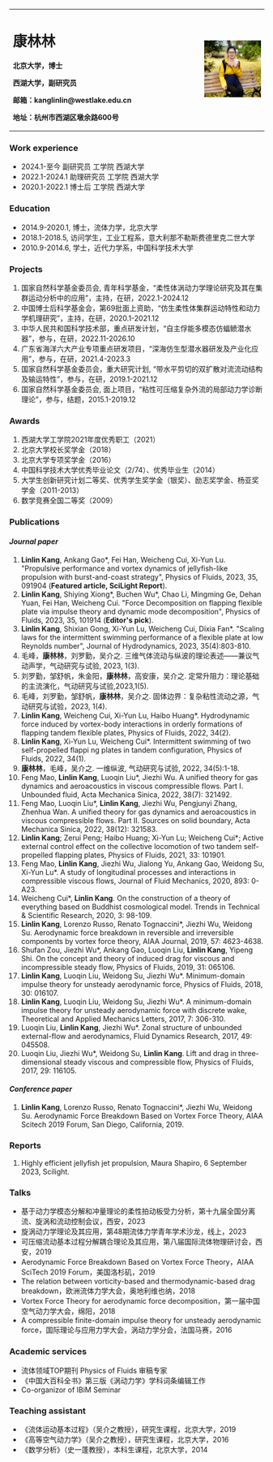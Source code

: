 <table>
  <tr>
    <td width="75%">
      <h1>康林林</h1>
      <p><b>北京大学，博士</b></p>
      <p><b>西湖大学，副研究员</b></p>
      <p><b>邮箱：kanglinlin@westlake.edu.cn</b></p>
      <p><b>地址：杭州市西湖区墩余路600号</b></p>
    </td>
    <td width="25%">
      <img src="/KLL.jpg" width="100%">
    </td>
  </tr>
</table>

### **Work experience**    
  + 2024.1-至今       副研究员     工学院    西湖大学  
  + 2022.1-2024.1    助理研究员    工学院    西湖大学  
  + 2020.1-2022.1    博士后       工学院    西湖大学

### **Education**    
  + 2014.9-2020.1, 博士，流体力学，北京大学  
  + 2018.1-2018.5, 访问学生，工业工程系，意大利那不勒斯费德里克二世大学  
  + 2010.9-2014.6, 学士，近代力学系，中国科学技术大学    

### **Projects**  
1. 国家自然科学基金委员会, 青年科学基金，“柔性体涡动力学理论研究及其在集群运动分析中的应用”，主持，在研，2022.1-2024.12
2. 中国博士后科学基金会，第69批面上资助，“仿生柔性体集群运动特性和动力学机理研究”，主持，在研，2020.1-2021.12
3. 中华人民共和国科学技术部，重点研发计划，“自主俘能多模态仿蝠鲼潜水器”，参与，在研，2022.11-2026.10
4. 广东省海洋六大产业专项重点研发项目，“深海仿生型潜水器研发及产业化应用”，参与，在研，2021.4-2023.3
5. 国家自然科学基金委员会，重大研究计划, “带水平剪切的双扩散对流流动结构及输运特性”，参与，在研，2019.1-2021.12
6. 国家自然科学基金委员会, 面上项目，“粘性可压缩复杂外流的局部动力学诊断理论”，参与，结题，2015.1-2019.12                   

### **Awards**
1. 西湖大学工学院2021年度优秀职工（2021）
2. 北京大学校长奖学金（2018）
3. 北京大学专项奖学金（2016）
4. 中国科学技术大学优秀毕业论文（2/74）、优秀毕业生（2014）
5. 大学生创新研究计划二等奖、优秀学生奖学金（银奖）、励志奖学金、杨亚奖学金（2011-2013）
6. 数学竞赛全国二等奖（2009）                                                                                         

### **Publications**  
#### *Journal paper*  
1. **Linlin Kang**, Ankang Gao*, Fei Han, Weicheng Cui, Xi-Yun Lu. "Propulsive performance and vortex dynamics of jellyfish-like propulsion with burst-and-coast strategy", Physics of Fluids, 2023, 35, 091904 (**Featured article, SciLight Report**).
2. **Linlin Kang**, Shiying Xiong*, Buchen Wu*, Chao Li, Mingming Ge, Dehan Yuan, Fei Han, Weicheng Cui. "Force Decomposition on flapping flexible plate via impulse theory and dynamic mode decomposition", Physics of Fluids, 2023, 35, 101914 (**Editor's pick**).
3. **Linlin Kang**, Shixian Gong, Xi-Yun Lu, Weicheng Cui, Dixia Fan*. "Scaling laws for the intermittent swimming performance of a flexible plate at low Reynolds number", Journal of Hydrodynamics, 2023, 35(4):803-810.
4. 毛峰，**康林林**，刘罗勤，吴介之. 三维气体流动与纵波的理论表述——兼议气动声学，气动研究与试验, 2023, 1(3).
5. 刘罗勤，邹舒帆，朱金阳，**康林林**，高安康，吴介之. 定常升阻力：理论基础的主流演化，气动研究与试验,2023,1(5).
6. 毛峰，刘罗勤，邹舒帆，**康林林**，吴介之. 固体边界：复杂粘性流动之源，气动研究与试验，2023, 1(4).
7.  **Linlin Kang**, Weicheng Cui, Xi-Yun Lu, Haibo Huang*. Hydrodynamic force induced by vortex-body interactions in orderly formations of flapping tandem flexible plates, Physics of Fluids, 2022, 34(2). 
8.  **Linlin Kang**, Xi-Yun Lu, Weicheng Cui*. Intermittent swimming of two self-propelled flappi ng plates in tandem configuration, Physics of Fluids, 2022, 34(1).
9.  **康林林**，毛峰，吴介之. 一维纵波, 气动研究与试验, 2022, 34(5):1-18.
10.  Feng Mao, **Linlin Kang**, Luoqin Liu*, Jiezhi Wu. A unified theory for gas dynamics and aeroacoustics in viscous compressible flows. Part I. Unbounded fluid, Acta Mechanica Sinica, 2022, 38(7): 321492.
11.  Feng Mao, Luoqin Liu*, **Linlin Kang**, Jiezhi Wu, Pengjunyi Zhang, Zhenhua Wan. A unified theory for gas dynamics and aeroacoustics in viscous compressible flows. Part II. Sources on solid boundary, Acta Mechanica Sinica, 2022, 38(12): 321583.
12.  **Linlin Kang**; Zerui Peng; Haibo Huang; Xi-Yun Lu; Weicheng Cui*; Active external control effect on the collective locomotion of two tandem self-propelled flapping plates, Physics of Fluids, 2021, 33: 101901.
13. Feng Mao, **Linlin Kang**, Jiezhi Wu, Jialong Yu, Ankang Gao, Weidong Su, Xi-Yun Lu*. A study of longitudinal processes and interactions in compressible viscous flows, Journal of Fluid Mechanics, 2020, 893: 0-A23.
14. Weicheng Cui*, **Linlin Kang**. On the construction of a theory of everything based on Buddhist cosmological model. Trends in Technical & Scientific Research, 2020, 3: 98-109.  
15. **Linlin Kang**, Lorenzo Russo, Renato Tognaccini*, Jiezhi Wu, Weidong Su. Aerodynamic force breakdown in reversible and irreversible components by vortex force theory, AIAA Journal, 2019, 57: 4623-4638.
16. Shufan Zou, Jiezhi Wu*, Ankang Gao, Luoqin Liu, **Linlin Kang**, Yipeng Shi. On the concept and theory of induced drag for viscous and incompressible steady flow, Physics of Fluids, 2019, 31: 065106.
17. **Linlin Kang**, Luoqin Liu, Weidong Su, Jiezhi Wu*. Minimum-domain impulse theory for unsteady aerodynamic force, Physics of Fluids, 2018, 30: 016107.
18. **Linlin Kang**, Luoqin Liu, Weidong Su, Jiezhi Wu*. A minimum-domain impulse theory for unsteady aerodynamic force with discrete wake, Theoretical and Applied Mechanics Letters, 2017, 7: 306-310.
19. Luoqin Liu, **Linlin Kang**, Jiezhi Wu*. Zonal structure of unbounded external-flow and aerodynamics, Fluid Dynamics Research, 2017, 49: 045508.
20. Luoqin Liu, Jiezhi Wu*, Weidong Su, **Linlin Kang**. Lift and drag in three-dimensional steady viscous and compressible flow, Physics of Fluids, 2017, 29: 116105.                                                                                                                                                       
#### *Conference paper*  
1. **Linlin Kang**, Lorenzo Russo, Renato Tognaccini*, Jiezhi Wu, Weidong Su. Aerodynamic Force Breakdown Based on Vortex Force Theory, AIAA Scitech 2019 Forum, San Diego, California, 2019. 


### **Reports**
1. Highly efficient jellyfish jet propulsion, Maura Shapiro, 6 September 2023, Scilight.

### **Talks**
+ 基于动力学模态分解和冲量理论的柔性拍动板受力分析，第十九届全国分离流、旋涡和流动控制会议，西安，2023
+ 旋涡动力学理论及其应用，第48期流体力学青年学术沙龙，线上，2023
+ 可压缩流动基本过程分解耦合理论及其应用，第八届国际流体物理研讨会，西安，2019
+ Aerodynamic Force Breakdown Based on Vortex Force Theory，AIAA SciTech 2019 Forum，美国洛杉矶，2019
+ The relation between vorticity-based and thermodynamic-based drag breakdown，欧洲流体力学大会，奥地利维也纳，2018
+ Vortex Force Theory for aerodynamic force decomposition，第一届中国空气动力学大会，绵阳，2018
+ A compressible finite-domain impulse theory for unsteady aerodynamic force，国际理论与应用力学大会，涡动力学分会，法国马赛，2016

### **Academic services**
+ 流体领域TOP期刊 Physics of Fluids 审稿专家
+ 《中国大百科全书》第三版《涡动力学》学科词条编辑工作
+ Co-organizor of IBiM Seminar 

### **Teaching assistant**
+ 《流体运动基本过程》（吴介之教授），研究生课程，北京大学，2019
+ 《高等空气动力学》（吴介之教授），研究生课程，北京大学，2016 
+ 《数学分析》（史一蓬教授），本科生课程，北京大学，2014


